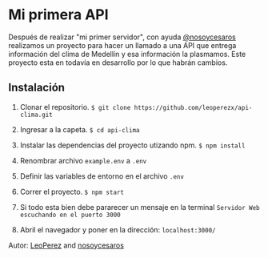 # Mi primera API

Después de realizar "mi primer servidor", con ayuda [@nosoycesaros](https://github.com/nosoycesaros) realizamos un proyecto para hacer un llamado a una API que entrega información del clima de Medellín y esa información la plasmamos. Este proyecto esta en todavía en desarrollo por lo que habrán cambios.

## Instalación

1. Clonar el repositorio. 
`$ git clone https://github.com/leoperezx/api-clima.git`

2. Ingresar a la capeta.
`$ cd api-clima`

3. Instalar las dependencias del proyecto utizando npm.
`$ npm install`

4. Renombrar archivo `example.env` a `.env`

5. Definir las variables de entorno en el archivo `.env`

6. Correr el proyecto.
`$ npm start`

7. Si todo esta bien debe pararecer un mensaje en la terminal 
`Servidor Web escuchando en el puerto 3000`

8. Abril el navegador y poner en la dirección:
`localhost:3000/`

Autor: [LeoPerez](https://www.instagram.com/leoperez.x/) and [nosoycesaros](https://github.com/nosoycesaros)
